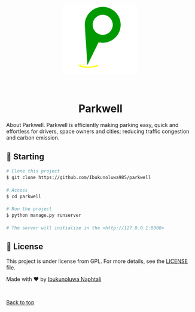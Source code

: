 <div align="center" id="top"> 
  <img src="./.github/logo.png" width="200" alt="Parkwell" />

  &#xa0;

</div>

<h1 align="center">Parkwell</h1>
About Parkwell. Parkwell is efficiently making parking easy, quick and effortless for drivers, space owners and cities; reducing traffic congestion and carbon emission.
<!-- Status -->

<!-- <h4 align="center"> 
	🚧  Parkwell 🚀 Under construction...  🚧
</h4> 

<hr> -->

## :checkered_flag: Starting ##

```bash
# Clone this project
$ git clone https://github.com/Ibukunoluwa985/parkwell

# Access
$ cd parkwell

# Run the project
$ python manage.py runserver

# The server will initialize in the <http://127.0.0.1:8000>
```

## :memo: License ##

This project is under license from GPL. For more details, see the [LICENSE](LICENSE) file.


Made with :heart: by <a href="https://github.com/ibukunoluwanap" target="_blank">Ibukunoluwa Naphtali</a>

&#xa0;

<a href="#top">Back to top</a>
